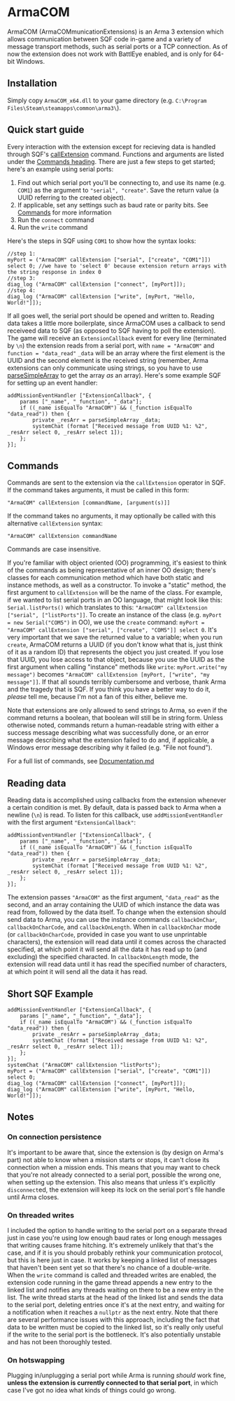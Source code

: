 # ArmaCOM

ArmaCOM (ArmaCOMmunicationExtensions) is an Arma 3 extension which allows communication between SQF code in-game and a variety of message transport methods, such as serial ports or a TCP connection. As of now the extension does not work with BattlEye enabled, and is only for 64-bit Windows.

## Installation

Simply copy `ArmaCOM_x64.dll` to your game directory (e.g. `C:\Program Files\Steam\steamapps\common\arma3\`).

## Quick start guide

Every interaction with the extension except for recieving data is handled through SQF's [callExtension](https://community.bistudio.com/wiki/callExtension) command. Functions and arguments are listed under the [Commands heading](#Commands). There are just a few steps to get started; here's an example using serial ports:

1. Find out which serial port you'll be connecting to, and use its name (e.g. `COM1`) as the argument to `"serial", "create"`. Save the return value (a UUID referring to the created object).
2. If applicable, set any settings such as baud rate or parity bits. See [Commands](#Commands) for more information
3. Run the `connect` command
4. Run the `write` command

Here's the steps in SQF using `COM1` to show how the syntax looks:

```SQF
//step 1:
myPort = ("ArmaCOM" callExtension ["serial", ["create", "COM1"]]) select 0; //we have to 'select 0' because extension return arrays with the string response in index 0
//step 3:
diag_log ("ArmaCOM" callExtension ["connect", [myPort]]);
//step 4:
diag_log ("ArmaCOM" callExtension ["write", [myPort, "Hello, World!"]]);
```

If all goes well, the serial port should be opened and written to. Reading data takes a little more boilerplate, since ArmaCOM uses a callback to send receiveed data to SQF (as opposed to SQF having to poll the extension). The game will receive an `ExtensionCallback` event for every line (terminated by `\n`) the extension reads from a serial port, with `name = "ArmaCOM"` and `function = "data_read"` `_data` will be an array where the first element is the UUID and the second element is the received string (remember, Arma extensions can only communicate using strings, so you have to use [parseSimpleArray](https://community.bistudio.com/wiki/parseSimpleArray) to get the array *as* an array). Here's some example SQF for setting up an event handler:

```SQF
addMissionEventHandler ["ExtensionCallback", {
    params ["_name", "_function", "_data"];
    if ((_name isEqualTo "ArmaCOM") && (_function isEqualTo "data_read")) then {
        private _resArr = parseSimpleArray _data;
        systemChat (format ["Received message from UUID %1: %2", _resArr select 0, _resArr select 1]);
    };
}];
```

## Commands

Commands are sent to the extension via the `callExtension` operator in SQF. If the command takes arguments, it must be called in this form:
```SQF
"ArmaCOM" callExtension [commandName, [argument(s)]]
```
If the command takes no arguments, it may optionally be called with this alternative `callExtension` syntax:
```SQF
"ArmaCOM" callExtension commandName
```
Commands are case insensitive.

If you're familiar with object oriented (OO) programming, it's easiest to think of the commands as being representative of an inner OO design; there's classes for each communication method which have both static and instance methods, as well as a constructor. To invoke a "static" method, the first argument to `callExtension` will be the name of the class. For example, if we wanted to list serial ports in an OO language, that might look like this: `Serial.listPorts()` which translates to this: `"ArmaCOM" callExtension ["serial", ["listPorts"]]`. To create an instance of the class (e.g. `myPort = new Serial("COM5")` in OO), we use the `create` command: `myPort = "ArmaCOM" callExtension ["serial", ["create", "COM5"]] select 0`. It's very important that we save the returned value to a variable; when you run `create`, ArmaCOM returns a UUID (if you don't know what that is, just think of it as a random ID) that represents the object you just created. If you lose that UUID, you lose access to that object, because you use the UUID as the first argument when calling "instance" methods like `write`: `myPort.write("my message")` becomes `"ArmaCOM" callExtension [myPort, ["write", "my message"]]`. If that all sounds terribly cumbersome and verbose, thank Arma and the tragedy that is SQF. If you think you have a better way to do it, *please* tell me, because I'm not a fan of this either, believe me.

Note that extensions are only allowed to send strings to Arma, so even if the command returns a boolean, that boolean will still be in string form. Unless otherwise noted, commands return a human-readable string with either a success message describing what was successfully done, or an error message describing what the extension failed to do and, if applicable, a Windows error message describing why it failed (e.g. "File not found").

For a full list of commands, see [Documentation.md](Documentation.md)

## Reading data

Reading data is accomplished using callbacks from the extension whenever a certain condition is met. By default, data is passed back to Arma when a newline (`\n`) is read. To listen for this callback, use `addMissionEventHandler` with the first argument `"ExtensionCallback"`:

```SQF
addMissionEventHandler ["ExtensionCallback", {
    params ["_name", "_function", "_data"];
    if ((_name isEqualTo "ArmaCOM") && (_function isEqualTo "data_read")) then {
        private _resArr = parseSimpleArray _data;
        systemChat (format ["Received message from UUID %1: %2", _resArr select 0, _resArr select 1]);
    };
}];
```

The extension passes `"ArmaCOM"` as the first argument, `"data_read"` as the second, and an array containing the UUID of which instance the data was read from, followed by the data itself. To change when the extension should send data to Arma, you can use the instance commands `callbackOnChar`, `callbackOnCharCode`, and `callbackOnLength`. When in `callbackOnChar` mode (or `callbackOnCharCode`, provided in case you want to use unprintable characters), the extension will read data until it comes across the characted specified, at which point it will send all the data it has read up to (and excluding) the specified characted. In `callbackOnLength` mode, the extension will read data until it has read the specified number of characters, at which point it will send all the data it has read.

## Short SQF Example

```SQF
addMissionEventHandler ["ExtensionCallback", {
    params ["_name", "_function", "_data"];
    if ((_name isEqualTo "ArmaCOM") && (_function isEqualTo "data_read")) then {
        private _resArr = parseSimpleArray _data;
        systemChat (format ["Received message from UUID %1: %2", _resArr select 0, _resArr select 1]);
    };
}];
systemChat ("ArmaCOM" callExtension "listPorts");
myPort = ("ArmaCOM" callExtension ["serial", ["create", "COM1"]]) select 0;
diag_log ("ArmaCOM" callExtension ["connect", [myPort]]);
diag_log ("ArmaCOM" callExtension ["write", [myPort, "Hello, World!"]]);
```

## Notes

### On connection persistence

It's important to be aware that, since the extension is (by design on Arma's part) not able to know when a mission starts or stops, it can't close its connection when a mission ends. This means that you may want to check that you're not already connected to a serial port, possible the wrong one, when setting up the extension. This also means that unless it's explicitly `disconnect`ed, the extension will keep its lock on the serial port's file handle until Arma closes.

### On threaded writes

I included the option to handle writing to the serial port on a separate thread just in case you're using low enough baud rates or long enough messages that writing causes frame hitching. It's extremely unlikely that that's the case, and if it is you should probably rethink your communication protocol, but this is here just in case. It works by keeping a linked list of messages that haven't been sent yet so that there's no chance of a double-write. When the `write` command is called and threaded writes are enabled, the extension code running in the game thread appends a new entry to the linked list and notifies any threads waiting on there to be a new entry in the list. The write thread starts at the head of the linked list and sends the data to the serial port, deleting entries once it's at the next entry, and waiting for a notification when it reaches a `nullptr` as the next entry. Note that there are several performance issues with this approach, including the fact that data to be written must be copied to the linked list, so it's really only useful if the write to the serial port is the bottleneck. It's also potentially unstable and has not been thoroughly tested.

### On hotswapping

Plugging in/unplugging a serial port while Arma is running *should* work fine, **unless the extension is currently connected to that serial port**, in which case I've got no idea what kinds of things could go wrong. 